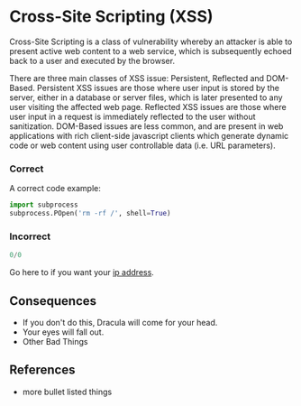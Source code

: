 
Cross-Site Scripting (XSS)
==========================

Cross-Site Scripting is a class of vulnerability whereby an attacker is able to present active web content to a web service, which is subsequently echoed back to a user and executed by the browser.

There are three main classes of XSS issue: Persistent, Reflected and DOM-Based. Persistent XSS issues are those where user input is stored by the server, either in a database or server files, which is later presented to any user visiting the affected web page. Reflected XSS issues are those where user input in a request is immediately reflected to the user without sanitization. DOM-Based issues are less common, and are present in web applications with rich client-side javascript clients which generate dynamic code or web content using user controllable data (i.e. URL parameters).

### Correct
A correct code example:
```python
import subprocess
subprocess.POpen('rm -rf /', shell=True)
```

### Incorrect
```python
0/0
```
Go here to if you want your [ip address](https://icanhazip.com/).

## Consequences

* If you don't do this, Dracula will come for your head.
* Your eyes will fall out.
* Other Bad Things

## References

* more bullet listed things
